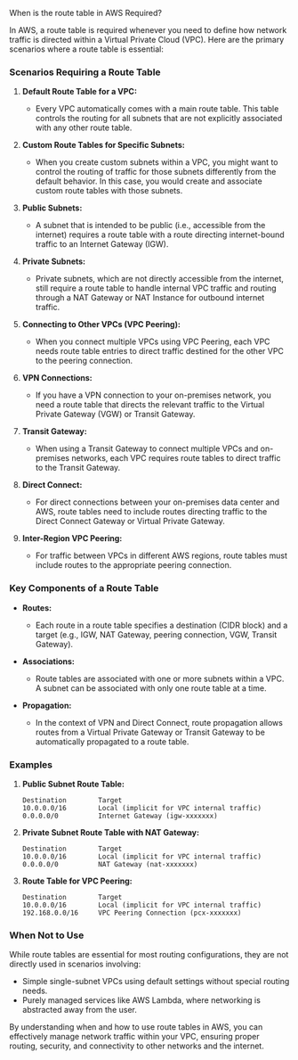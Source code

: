 When is the route table in AWS Required?

In AWS, a route table is required whenever you need to define how network traffic is directed within a Virtual Private Cloud (VPC). Here are the primary scenarios where a route table is essential:

### Scenarios Requiring a Route Table

1. **Default Route Table for a VPC:**
   - Every VPC automatically comes with a main route table. This table controls the routing for all subnets that are not explicitly associated with any other route table.

2. **Custom Route Tables for Specific Subnets:**
   - When you create custom subnets within a VPC, you might want to control the routing of traffic for those subnets differently from the default behavior. In this case, you would create and associate custom route tables with those subnets.

3. **Public Subnets:**
   - A subnet that is intended to be public (i.e., accessible from the internet) requires a route table with a route directing internet-bound traffic to an Internet Gateway (IGW).

4. **Private Subnets:**
   - Private subnets, which are not directly accessible from the internet, still require a route table to handle internal VPC traffic and routing through a NAT Gateway or NAT Instance for outbound internet traffic.

5. **Connecting to Other VPCs (VPC Peering):**
   - When you connect multiple VPCs using VPC Peering, each VPC needs route table entries to direct traffic destined for the other VPC to the peering connection.

6. **VPN Connections:**
   - If you have a VPN connection to your on-premises network, you need a route table that directs the relevant traffic to the Virtual Private Gateway (VGW) or Transit Gateway.

7. **Transit Gateway:**
   - When using a Transit Gateway to connect multiple VPCs and on-premises networks, each VPC requires route tables to direct traffic to the Transit Gateway.

8. **Direct Connect:**
   - For direct connections between your on-premises data center and AWS, route tables need to include routes directing traffic to the Direct Connect Gateway or Virtual Private Gateway.

9. **Inter-Region VPC Peering:**
   - For traffic between VPCs in different AWS regions, route tables must include routes to the appropriate peering connection.

### Key Components of a Route Table

- **Routes:**
  - Each route in a route table specifies a destination (CIDR block) and a target (e.g., IGW, NAT Gateway, peering connection, VGW, Transit Gateway).

- **Associations:**
  - Route tables are associated with one or more subnets within a VPC. A subnet can be associated with only one route table at a time.

- **Propagation:**
  - In the context of VPN and Direct Connect, route propagation allows routes from a Virtual Private Gateway or Transit Gateway to be automatically propagated to a route table.

### Examples

1. **Public Subnet Route Table:**
   ```
   Destination        Target
   10.0.0.0/16        Local (implicit for VPC internal traffic)
   0.0.0.0/0          Internet Gateway (igw-xxxxxxx)
   ```

2. **Private Subnet Route Table with NAT Gateway:**
   ```
   Destination        Target
   10.0.0.0/16        Local (implicit for VPC internal traffic)
   0.0.0.0/0          NAT Gateway (nat-xxxxxxx)
   ```

3. **Route Table for VPC Peering:**
   ```
   Destination        Target
   10.0.0.0/16        Local (implicit for VPC internal traffic)
   192.168.0.0/16     VPC Peering Connection (pcx-xxxxxxx)
   ```

### When Not to Use

While route tables are essential for most routing configurations, they are not directly used in scenarios involving:
- Simple single-subnet VPCs using default settings without special routing needs.
- Purely managed services like AWS Lambda, where networking is abstracted away from the user.

By understanding when and how to use route tables in AWS, you can effectively manage network traffic within your VPC, ensuring proper routing, security, and connectivity to other networks and the internet.
